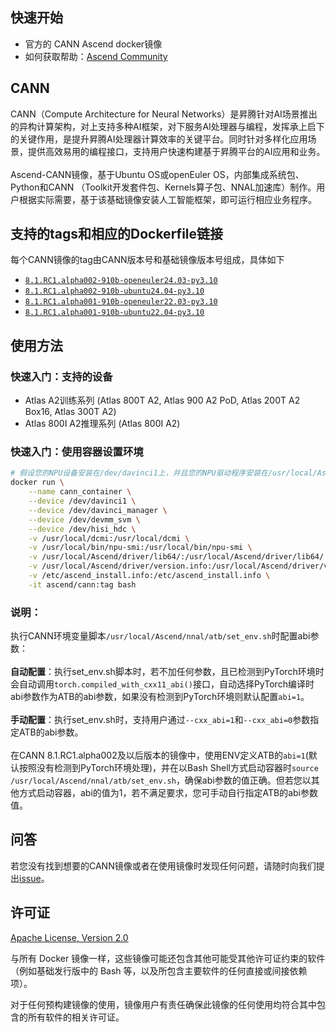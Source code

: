 ## 快速开始
- 官方的 CANN Ascend docker镜像
- 如何获取帮助：[Ascend Community](https://www.hiascend.com/forum/)

## CANN
CANN（Compute Architecture for Neural Networks）是昇腾针对AI场景推出的异构计算架构，对上支持多种AI框架，对下服务AI处理器与编程，发挥承上启下的关键作用，是提升昇腾AI处理器计算效率的关键平台。同时针对多样化应用场景，提供高效易用的编程接口，支持用户快速构建基于昇腾平台的AI应用和业务。<br>
<br>
Ascend-CANN镜像，基于Ubuntu OS或openEuler OS，内部集成系统包、Python和CANN （Toolkit开发套件包、Kernels算子包、NNAL加速库）制作。用户根据实际需要，基于该基础镜像安装人工智能框架，即可运行相应业务程序。

## 支持的tags和相应的Dockerfile链接
每个CANN镜像的tag由CANN版本号和基础镜像版本号组成，具体如下

-	[`8.1.RC1.alpha002-910b-openeuler24.03-py3.10`](https://github.com/Ascend/cann-container-image/blob/main/cann/8.1.RC1.alpha002-910b-openeuler24.03-py3.10/Dockerfile)
-	[`8.1.RC1.alpha002-910b-ubuntu24.04-py3.10`](https://github.com/Ascend/cann-container-image/blob/main/cann/8.1.RC1.alpha002-910b-ubuntu24.04-py3.10/Dockerfile)
-	[`8.1.RC1.alpha001-910b-openeuler22.03-py3.10`](https://github.com/Ascend/cann-container-image/blob/main/cann/8.1.RC1.alpha001-910b-openeuler22.03-py3.10/Dockerfile)
-	[`8.1.RC1.alpha001-910b-ubuntu22.04-py3.10`](https://github.com/Ascend/cann-container-image/blob/main/cann/8.1.RC1.alpha001-910b-ubuntu22.04-py3.10/Dockerfile)

## 使用方法

### 快速入门：支持的设备
- Atlas A2训练系列 (Atlas 800T A2, Atlas 900 A2 PoD, Atlas 200T A2 Box16, Atlas 300T A2)
- Atlas 800I A2推理系列 (Atlas 800I A2)

### 快速入门：使用容器设置环境

```bash
# 假设您的NPU设备安装在/dev/davinci1上，并且您的NPU驱动程序安装在/usr/local/Ascend上：
docker run \
    --name cann_container \
    --device /dev/davinci1 \
    --device /dev/davinci_manager \
    --device /dev/devmm_svm \
    --device /dev/hisi_hdc \
    -v /usr/local/dcmi:/usr/local/dcmi \
    -v /usr/local/bin/npu-smi:/usr/local/bin/npu-smi \
    -v /usr/local/Ascend/driver/lib64/:/usr/local/Ascend/driver/lib64/ \
    -v /usr/local/Ascend/driver/version.info:/usr/local/Ascend/driver/version.info \
    -v /etc/ascend_install.info:/etc/ascend_install.info \
    -it ascend/cann:tag bash
```
### 说明：
执行CANN环境变量脚本`/usr/local/Ascend/nnal/atb/set_env.sh`时配置abi参数：<br>
<br>
**自动配置**：执行set_env.sh脚本时，若不加任何参数，且已检测到PyTorch环境时会自动调用`torch.compiled_with_cxx11_abi()`接口，自动选择PyTorch编译时abi参数作为ATB的abi参数，如果没有检测到PyTorch环境则默认配置`abi=1`。<br>
<br>
**手动配置**：执行set_env.sh时，支持用户通过`--cxx_abi=1`和`--cxx_abi=0`参数指定ATB的abi参数。<br>
<br>
在CANN 8.1.RC1.alpha002及以后版本的镜像中，使用ENV定义ATB的`abi=1`(默认按照没有检测到PyTorch环境处理)，并在以Bash Shell方式启动容器时`source /usr/local/Ascend/nnal/atb/set_env.sh`，确保abi参数的值正确。但若您以其他方式启动容器，abi的值为1，若不满足要求，您可手动自行指定ATB的abi参数值。

## 问答
若您没有找到想要的CANN镜像或者在使用镜像时发现任何问题，请随时向我们提出[issue](https://github.com/Ascend/cann-container-image/issues)。


## 许可证
[Apache License, Version 2.0](https://github.com/Ascend/cann-container-image/blob/main/LICENSE)

与所有 Docker 镜像一样，这些镜像可能还包含其他可能受其他许可证约束的软件（例如基础发行版中的 Bash 等，以及所包含主要软件的任何直接或间接依赖项）。

对于任何预构建镜像的使用，镜像用户有责任确保此镜像的任何使用均符合其中包含的所有软件的相关许可证。